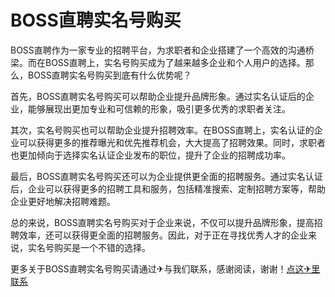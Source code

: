 # BOSS直聘实名号购买

BOSS直聘作为一家专业的招聘平台，为求职者和企业搭建了一个高效的沟通桥梁。而在BOSS直聘上，实名号购买成为了越来越多企业和个人用户的选择。那么，BOSS直聘实名号购买到底有什么优势呢？

首先，BOSS直聘实名号购买可以帮助企业提升品牌形象。通过实名认证后的企业，能够展现出更加专业和可信赖的形象，吸引更多优秀的求职者关注。

其次，实名号购买也可以帮助企业提升招聘效率。在BOSS直聘上，实名认证的企业可以获得更多的推荐曝光和优先推荐机会，大大提高了招聘效果。同时，求职者也更加倾向于选择实名认证企业发布的职位，提升了企业的招聘成功率。

最后，BOSS直聘实名号购买还可以为企业提供更全面的招聘服务。通过实名认证后，企业可以获得更多的招聘工具和服务，包括精准搜索、定制招聘方案等，帮助企业更好地解决招聘难题。

总的来说，BOSS直聘实名号购买对于企业来说，不仅可以提升品牌形象，提高招聘效率，还可以获得更全面的招聘服务。因此，对于正在寻找优秀人才的企业来说，实名号购买是一个不错的选择。

更多关于BOSS直聘实名号购买请通过✈与我们联系，感谢阅读，谢谢！[点这✈里联系](https://ss.k02.cc)